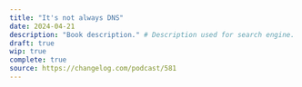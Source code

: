 ```yaml
---
title: "It's not always DNS"
date: 2024-04-21
description: "Book description." # Description used for search engine.
draft: true
wip: true
complete: true
source: https://changelog.com/podcast/581
---
```


